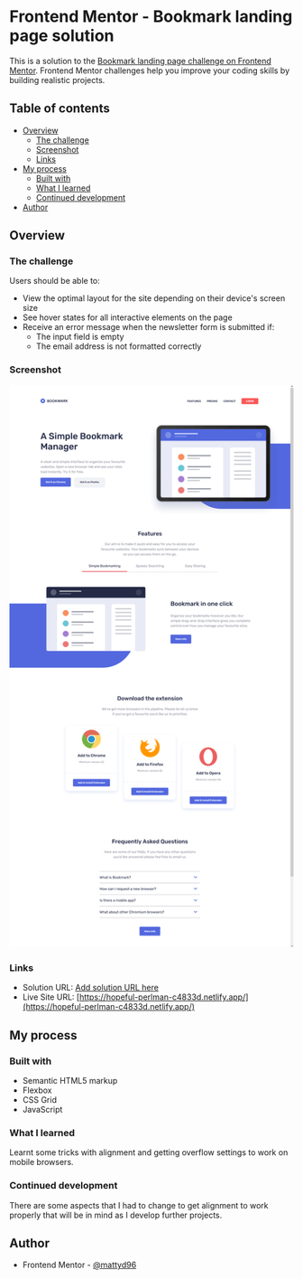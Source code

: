 # Frontend Mentor - Bookmark landing page solution

This is a solution to the [Bookmark landing page challenge on Frontend Mentor](https://www.frontendmentor.io/challenges/bookmark-landing-page-5d0b588a9edda32581d29158). Frontend Mentor challenges help you improve your coding skills by building realistic projects. 

## Table of contents

- [Overview](#overview)
  - [The challenge](#the-challenge)
  - [Screenshot](#screenshot)
  - [Links](#links)
- [My process](#my-process)
  - [Built with](#built-with)
  - [What I learned](#what-i-learned)
  - [Continued development](#continued-development)
- [Author](#author)

## Overview

### The challenge

Users should be able to:

- View the optimal layout for the site depending on their device's screen size
- See hover states for all interactive elements on the page
- Receive an error message when the newsletter form is submitted if:
  - The input field is empty
  - The email address is not formatted correctly

### Screenshot

![](./screenshot.jpg)

### Links

- Solution URL: [Add solution URL here](https://your-solution-url.com)
- Live Site URL: [https://hopeful-perlman-c4833d.netlify.app/](https://hopeful-perlman-c4833d.netlify.app/)

## My process

### Built with

- Semantic HTML5 markup
- Flexbox
- CSS Grid
- JavaScript

### What I learned

Learnt some tricks with alignment and getting overflow settings to work on mobile browsers.

### Continued development

There are some aspects that I had to change to get alignment to work properly that will be in mind as I develop further projects.

## Author

- Frontend Mentor - [@mattyd96](https://www.frontendmentor.io/profile/mattyd96)